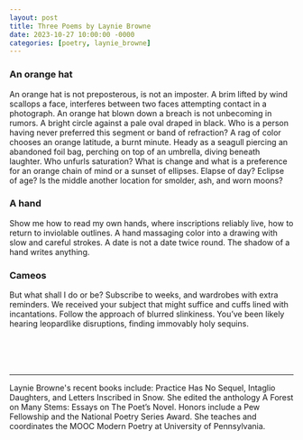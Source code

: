 ```yaml
---
layout: post
title: Three Poems by Laynie Browne
date: 2023-10-27 10:00:00 -0000
categories: [poetry, laynie_browne]
---
```

<div class="poem">
<h3>An orange hat</h3>
An orange hat is not preposterous, is not an imposter. A brim lifted by wind scallops a face, interferes between two faces attempting contact in a photograph. An orange hat blown down a breach is not unbecoming in rumors. A bright circle against a pale oval draped in black. Who is a person having never preferred this segment or band of refraction? A rag of color chooses an orange latitude, a burnt minute. Heady as a seagull piercing an abandoned foil bag, perching on top of an umbrella, diving beneath laughter. Who unfurls saturation? What is change and what is a preference for an orange chain of mind or a sunset of ellipses. Elapse of day? Eclipse of age? Is the middle another location for smolder, ash, and worn moons?

<h3>A hand</h3>
Show me how to read my own hands, where inscriptions reliably live, how to return to inviolable outlines. A hand massaging color into a drawing with slow and careful strokes. A date is not a date twice round. The shadow of a hand writes anything.

<h3>Cameos</h3>
But what shall I do or be? Subscribe to weeks, and wardrobes with extra reminders. We received your subject that might suffice and cuffs lined with incantations. Follow the approach of blurred slinkiness. You’ve been likely hearing leopardlike disruptions, finding immovably holy sequins.
</div>
<br><br>
<br><br>
<hr>
Laynie Browne's recent books include: Practice Has No Sequel, Intaglio Daughters, and Letters Inscribed in Snow.  She edited the anthology A Forest on Many Stems: Essays on The Poet’s Novel. Honors include a Pew Fellowship and the National Poetry Series Award. She teaches and coordinates the MOOC Modern Poetry at University of Pennsylvania.
